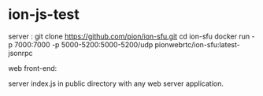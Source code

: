 # ion-js-test

server : 
git clone https://github.com/pion/ion-sfu.git
cd ion-sfu
docker run -p 7000:7000 -p 5000-5200:5000-5200/udp pionwebrtc/ion-sfu:latest-jsonrpc

web front-end:

server index.js in public directory with any web server application.
